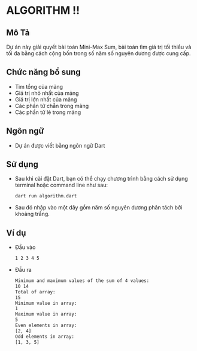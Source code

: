 # ALGORITHM !!
## Mô Tả
Dự án này giải quyết bài toán Mini-Max Sum, bài toán tìm giá trị tối thiểu và tối đa bằng cách cộng bốn trong số năm số nguyên dương được cung cấp.

## Chức năng bổ sung
+ Tìm tổng của mảng
+ Giá trị nhỏ nhất của mảng
+ Giá trị lớn nhất của mảng
+ Các phần tử chẵn trong mảng
+ Các phần tử lẻ trong mảng

## Ngôn ngữ
+ Dự án được viết bằng ngôn ngữ Dart

## Sử dụng
+ Sau khi cài đặt Dart, bạn có thể chạy chương trình bằng cách sử dụng terminal hoặc command line như sau:
    ```bash
    dart run algorithm.dart
    ```
+ Sau đó nhập vào một dãy gồm năm số nguyên dương phân tách bởi khoảng trắng.

## Ví dụ
+ Đầu vào
    ```bash
    1 2 3 4 5
    ```
+ Đầu ra
    ```bash
    Minimum and maximum values of the sum of 4 values:
    10 14
    Total of array:
    15
    Minimum value in array:
    1
    Maximum value in array:
    5
    Even elements in array:
    [2, 4]
    Odd elements in array:
    [1, 3, 5]
    ```